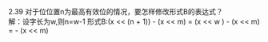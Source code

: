 2.39 对于位位置n为最高有效位的情况，要怎样修改形式B的表达式？  
解：设字长为w,则n=w-1
形式B:(x << (n + 1)) - (x << m) = (x << w ) - (x << m) = - (x << m)